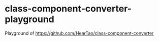 # class-component-converter-playground
Playground of https://github.com/HearTao/class-component-converter
